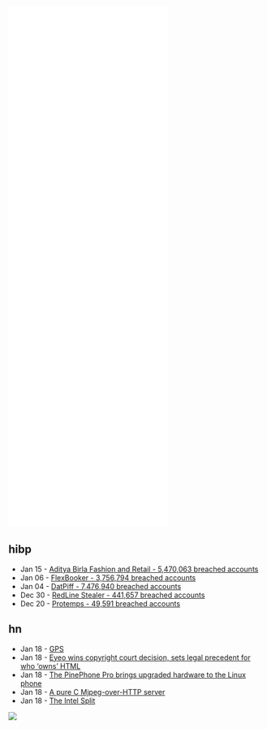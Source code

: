 ![Metrics](https://raw.githubusercontent.com/phixion/phixion/master/metrics.svg)

## hibp

<!--
for https://github.com/phixion/phixion/blob/main/.github/workflows/feeds.yml
-->
<!--START_SECTION:haveibeenpwnd-->
- Jan 15 - [Aditya Birla Fashion and Retail - 5,470,063 breached accounts](https://haveibeenpwned.com/PwnedWebsites#ABFRL)
- Jan 06 - [FlexBooker - 3,756,794 breached accounts](https://haveibeenpwned.com/PwnedWebsites#FlexBooker)
- Jan 04 - [DatPiff - 7,476,940 breached accounts](https://haveibeenpwned.com/PwnedWebsites#DatPiff)
- Dec 30 - [RedLine Stealer - 441,657 breached accounts](https://haveibeenpwned.com/PwnedWebsites#RedLineStealer)
- Dec 20 - [Protemps - 49,591 breached accounts](https://haveibeenpwned.com/PwnedWebsites#Protemps)
<!--END_SECTION:haveibeenpwnd-->

## hn

<!--
for https://github.com/phixion/phixion/blob/main/.github/workflows/feeds.yml
-->
<!--START_SECTION:hn-->
- Jan 18 - [GPS](https://ciechanow.ski/gps/)
- Jan 18 - [Eyeo wins copyright court decision, sets legal precedent for who ‘owns’ HTML](https://eyeo.com/eyeo-wins-copyright-court-case/)
- Jan 18 - [The PinePhone Pro brings upgraded hardware to the Linux phone](https://arstechnica.com/gadgets/2022/01/the-pinephone-pro-brings-upgraded-hardware-to-the-linux-phone/)
- Jan 18 - [A pure C Mjpeg-over-HTTP server](https://github.com/nola-a/mjpeg2http)
- Jan 18 - [The Intel Split](https://stratechery.com/2022/the-intel-split/)
<!--END_SECTION:hn-->

<!--
for https://yhype.me
-->
![](https://hit.yhype.me/github/profile?user_id=13013670)
